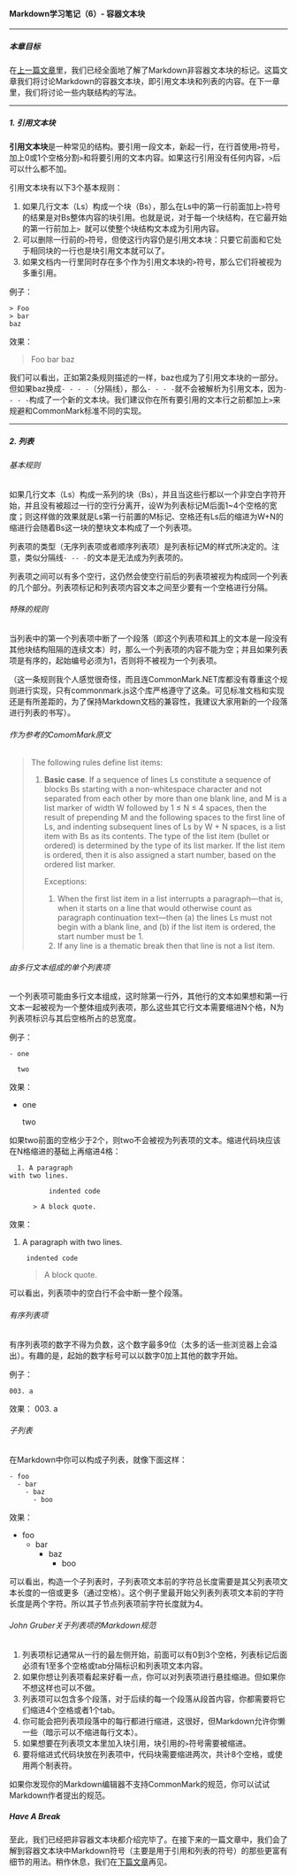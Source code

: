 #### Markdown学习笔记（6）- 容器文本块

***
##### 本章目标

在[上一篇文章](https://github.com/TiriSane/MarkdownTutorial/blob/master/Markdown_Tutorial_5.md)里，我们已经全面地了解了Markdown非容器文本块的标记。这篇文章我们将讨论Markdown的容器文本块，即引用文本块和列表的内容。在下一章里，我们将讨论一些内联结构的写法。

***

##### 1. 引用文本块

**引用文本块**是一种常见的结构。要引用一段文本，新起一行，在行首使用`>`符号，加上0或1个空格分割`>`和将要引用的文本内容。如果这行引用没有任何内容，`>`后可以什么都不加。

引用文本块有以下3个基本规则：

1. 如果几行文本（Ls）构成一个块（Bs），那么在Ls中的第一行前面加上`>`符号的结果是对Bs整体内容的块引用。也就是说，对于每一个块结构，在它最开始的第一行前加上`> `就可以使整个块结构文本成为引用内容。
2. 可以删除一行前的`>`符号，但使这行内容仍是引用文本块：只要它前面和它处于相同块的一行也是块引用文本就可以了。
3. 如果文档内一行里同时存在多个作为引用文本块的`>`符号，那么它们将被视为多重引用。

例子：
```
> Foo
> bar
baz
```

效果：
> Foo
> bar
baz

我们可以看出，正如第2条规则描述的一样，baz也成为了引用文本块的一部分。
但如果baz换成`- - - -`（分隔线），那么`- - - -`就不会被解析为引用文本，因为`- - - -`构成了一个新的文本块。我们建议你在所有要引用的文本行之前都加上`>`来规避和CommonMark标准不同的实现。

***

##### 2. 列表

###### 基本规则

如果几行文本（Ls）构成一系列的块（Bs），并且当这些行都以一个非空白字符开始，并且没有被超过一行的空行分离开，设W为列表标记M后面1~4个空格的宽度；则这样做的效果就是Ls第一行前置的M标记、空格还有Ls后的缩进为W+N的缩进行会随着Bs这一块的整块文本构成了一个列表项。

列表项的类型（无序列表项或者顺序列表项）是列表标记M的样式所决定的。注意，类似分隔线`- -- -`的文本是无法成为列表项的。

列表项之间可以有多个空行，这仍然会使空行前后的列表项被视为构成同一个列表的几个部分。列表项标记和列表项内容文本之间至少要有一个空格进行分隔。

###### 特殊的规则

当列表中的第一个列表项中断了一个段落（即这个列表项和其上的文本是一段没有其他块结构阻隔的连续文本）时，那么一个列表项的内容不能为空；并且如果列表项是有序的，起始编号必须为1，否则将不被视为一个列表项。

（这一条规则我个人感觉很奇怪，而且连CommonMark.NET库都没有尊重这个规则进行实现，只有commonmark.js这个库严格遵守了这条。可见标准文档和实现还是有所差距的，为了保持Markdown文档的兼容性，我建议大家用新的一个段落进行列表的书写）。

###### 作为参考的ComomMark原文

> The following rules define list items:
> 
> 1. **Basic case**. If a sequence of lines Ls constitute a sequence of blocks Bs starting with a non-whitespace character and not separated from each other by more than one blank line, and M is a list marker of width W followed by 1 ≤ N ≤ 4 spaces, then the result of prepending M and the following spaces to the first line of Ls, and indenting subsequent lines of Ls by W + N spaces, is a list item with Bs as its contents. The type of the list item (bullet or ordered) is determined by the type of its list marker. If the list item is ordered, then it is also assigned a start number, based on the ordered list marker.
>
>     Exceptions:
>
>     1. When the first list item in a list interrupts a paragraph—that is, when it starts on a line that would otherwise count as paragraph continuation text—then (a) the lines Ls must not begin with a blank line, and (b) if the list item is ordered, the start number must be 1.
>     2. If any line is a thematic break then that line is not a list item.

###### 由多行文本组成的单个列表项

一个列表项可能由多行文本组成，这时除第一行外，其他行的文本如果想和第一行文本一起被视为一个整体组成列表项，那么这些其它行文本需要缩进N个格，N为列表项标识与其后空格所占的总宽度。

例子：
```
- one

  two
```

效果：
- one

  two
  
如果two前面的空格少于2个，则two不会被视为列表项的文本。缩进代码块应该在N格缩进的基础上再缩进4格：
```
  1. A paragraph
with two lines.

          indented code

      > A block quote.
```

效果：
  1. A paragraph
with two lines.

          indented code

      > A block quote.

可以看出，列表项中的空白行不会中断一整个段落。

###### 有序列表项

有序列表项的数字不得为负数，这个数字最多9位（太多的话一些浏览器上会溢出）。有趣的是，起始的数字标号可以以数字0加上其他的数字开始。

例子：
```
003. a
```

效果：
003. a

###### 子列表

在Markdown中你可以构成子列表，就像下面这样：

```
- foo
  - bar
    - baz
      - boo
```

效果：
- foo
  - bar
    - baz
      - boo
      
可以看出，构造一个子列表时，子列表项文本前的字符总长度需要是其父列表项文本长度的一倍或更多（通过空格）。这个例子里最开始父列表列表项文本前的字符长度是两个字符。所以其子节点列表项前字符长度就为4。

###### John Gruber关于列表项的Markdown规范

1. 列表项标记通常从一行的最左侧开始，前面可以有0到3个空格，列表标记后面必须有1至多个空格或tab分隔标识和列表项文本内容。
2. 如果你想让列表项看起来好看一点，你可以对列表项进行悬挂缩进。但如果你不想这样也可以不做。
3. 列表项可以包含多个段落，对于后续的每一个段落从段首内容，你都需要将它们缩进4个空格或者1个tab。
4. 你可能会把列表项段落中的每行都进行缩进，这很好，但Markdown允许你懒一些（暗示可以不缩进每行文本）。
5. 如果想要在列表项文本里加入块引用，块引用的`>`符号需要被缩进。
6. 要将缩进式代码块放在列表项中，代码块需要缩进两次，共计8个空格，或使用两个制表符。

如果你发现你的Markdown编辑器不支持CommonMark的规范，你可以试试Markdown作者提出的规范。

##### Have A Break

至此，我们已经把非容器文本块都介绍完毕了。在接下来的一篇文章中，我们会了解到容器文本块中Markdown符号（主要是用于引用和列表的符号）的那些更富有细节的用法。稍作休息，我们在[下篇文章](https://github.com/TiriSane/MarkdownTutorial/blob/master/Markdown_Tutorial_7.md)再见。
